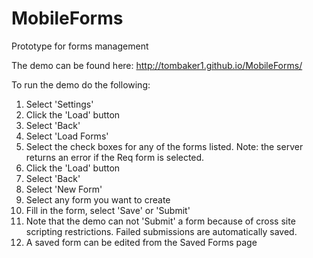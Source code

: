 MobileForms
===========

Prototype for forms management

The demo can be found here: http://tombaker1.github.io/MobileForms/

To run the demo do the following:<br>
1. Select 'Settings'<br>
2. Click the 'Load' button<br>
3. Select 'Back'<br>
4. Select 'Load Forms'<br>
5. Select the check boxes for any of the forms listed.  Note: the server returns an error if the Req form is selected.<br>
6. Click the 'Load' button<br>
7. Select 'Back'<br>
8. Select 'New Form'<br>
9. Select any form you want to create<br>
10. Fill in the form, select 'Save' or 'Submit'<br>
11. Note that the demo can not 'Submit' a form because of cross site scripting restrictions.  Failed submissions are automatically saved.<br>
12. A saved form can be edited from the Saved Forms page
